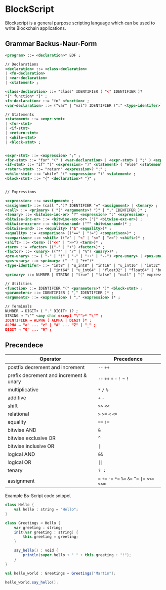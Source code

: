 # BlockScript

Blockscript is a general purpose scripting language which can be used to write Blockchain applications.

## Grammar Backus-Naur-Form

```xml
<program> ::= <declaration>* EOF ;

// Declarations
<declaration> ::= <class-declaration>
| <fn-declaration>
| <var-declaration>
| <statement> ;

<class-declaration> ::= "class" IDENTIFIER ( "<" IDENTIFIER )?
"{" function* "}" ;
<fn-declaration> ::= "fn" <function> ;
<var-declaration> ::= ("var" | "val") IDENTIFIER (":" <type-identifer>)* ("=" <expression>)* ";" ;

// Statements
<statement> ::= <expr-stmt>
| <for-stmt>
| <if-stmt>
| <return-stmt>
| <while-stmt>
| <block-stmt> ;


<expr-stmt> ::= <expression> ";" ;
<for-stmt> ::= "for" "(" ( <var-declaration> | <expr-stmt> | ";" ) <expression>? ";" <expression>? ")" <statement> ;
<if-stmt> ::= "if" "(" <expression> ")" <statement> ( "else" <statement> )? ;
<return-stmt> ::= "return" <expression>? ";" ;
<while-stmt> ::= "while" "(" <expression> ")" <statement> ;
<block-stmt> ::= "{" <declaration>* "}" ;


// Expressions

<expression> ::= <assignment> ;
<assignment> ::= (call ".")? IDENTIFIER "=" <assignment> | <tenary> ;
<call> ::= <primary> ( "(" <arguments>? ")" | "." IDENTIFER )* ;
<tenary> ::= <bitwise-inc-or> "?" <expression> ":" <expression> ;
<bitwise-inc-or> ::= <bitwise-exc-or> ("|" <bitwise-exc-or>) ;
<bitwise-exc-or> ::= <bitwise-and> ("^" <bitwise-and>)* ;
<bitwise-and> ::= <equality> ("&" <equality>)* ;
<equality> ::= <comparison> (("==" | "!=") <comparison>)* ;
<comparison> ::= <shift> ((">" | "<" | "<=" | ">=") <shift>)* ;
<shift> ::= <term> (("<<" | ">>") <term>)* ;
<term> ::= <factor> (("-" | "+") <factor>)* ;
<factor> ::= <unary> (("*" | "/" | "%") <unary>)* ;
<pre-unary> ::= ( "-" | "!" | "~" | "++" | "--") <pre-unary> | <pos-unary> ;
<pos-unary> ::= <primary> ("--" | "++")*
<type-identifer> ::= "int8" | "u_int8" | "int16" | "u_int16" | "int32" | "u_int32" 
                    | "int64" | "u_int64" | "float32" | "float64" | "bool" | "string" | IDENTIFIER ;
<primary> ::= NUMBER | STRING | "true" | "false" | "null" | "(" expression ")" | "super" "." IDENTIFER | this ;

// Utilities
<function> ::= IDENTIFIER "(" <parameters>? ")" <block-stmt> ;
<parameters> ::= IDENTIFIER ( "," IDENTIFIER )* ;
<arguments> ::= <expression> ( "," <expression> )* ;

// Terminals
NUMBER → DIGIT+ ( "." DIGIT+ )? ;
STRING → "\"" <any char except "\"">* "\"" ;
IDENTIFIER → ALPHA ( ALPHA | DIGIT )* ;
ALPHA → "a" ... "z" | "A" ... "Z" | "_" ;
DIGIT → "0" ... "9" ;
```

## Precendece 
| Operator                               | Precedence                                          |
| -------------------------------------- | --------------------------------------------------- |
| postfix decrement and increment        | `--` `++`                                           |
| prefix decrement and increment & unary | `--` `++` `+` `-` `!` `~` `!`                       |
| multiplicative                         | `*` `/` `%`                                         |
| additive                               | `+` `-`                                             |
| shift                                  | `>>` `<<`                                           |
| relational                             | `>` `>=` `<` `<=`                                   |
| equality                               | `==` `!=`                                           |
| bitwise AND                            | `&`                                                 |
| bitwise exclusive OR                   | `^`                                                 |
| bitwise inclusive OR                   | `\|`                                                |
| logical AND                            | `&&`                                                |
| logical OR                             | `\|\|`                                              |
| tenary                                 | `? :`                                               |
| assignment                             | `=` `+=` `-=` `*=` `%=` `&=` `^=` `\|=` `<<=` `>>=` |


Example Bs-Script code snippet

```scala
class Hello {
    val hello : string = "Hello"; 
}

class Greetings < Hello {
    var greeting : string;
    init(var greeting : string) {
        this.greeting = greeting;
    }

    say_hello() : void {
        println(super.hello + " " + this.greeting + "!");
    }
}

val hello_world : Greetings = Greetings("Martin");

hello_world.say_hello();

```
